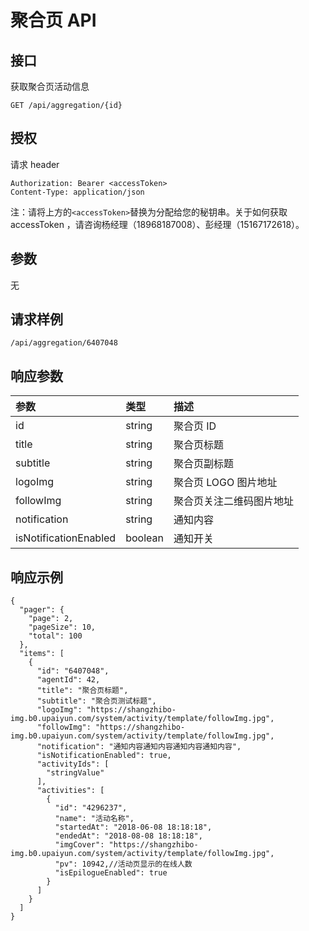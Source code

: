 # 聚合页 API

## 接口

获取聚合页活动信息

```text
GET /api/aggregation/{id}
```

## 授权

请求 header

```text
Authorization: Bearer <accessToken>
Content-Type: application/json
```

注：请将上方的`<accessToken>`替换为分配给您的秘钥串。关于如何获取 accessToken ，请咨询杨经理（18968187008）、彭经理（15167172618）。

## 参数

无

## 请求样例

```text
/api/aggregation/6407048
```

## 响应参数

| 参数 | 类型 | 描述 |
| :--- | :--- | :--- |
| id | string | 聚合页 ID |
| title | string | 聚合页标题 |
| subtitle | string | 聚合页副标题 |
| logoImg | string | 聚合页 LOGO 图片地址 |
| followImg | string | 聚合页关注二维码图片地址 |
| notification | string | 通知内容 |
| isNotificationEnabled | boolean | 通知开关 |

## 响应示例

```text
{
  "pager": {
    "page": 2,
    "pageSize": 10,
    "total": 100
  },
  "items": [
    {
      "id": "6407048",
      "agentId": 42,
      "title": "聚合页标题",
      "subtitle": "聚合页测试标题",
      "logoImg": "https://shangzhibo-img.b0.upaiyun.com/system/activity/template/followImg.jpg",
      "followImg": "https://shangzhibo-img.b0.upaiyun.com/system/activity/template/followImg.jpg",
      "notification": "通知内容通知内容通知内容通知内容",
      "isNotificationEnabled": true,
      "activityIds": [
        "stringValue"
      ],
      "activities": [
        {
          "id": "4296237",
          "name": "活动名称",
          "startedAt": "2018-06-08 18:18:18",
          "endedAt": "2018-08-08 18:18:18",
          "imgCover": "https://shangzhibo-img.b0.upaiyun.com/system/activity/template/followImg.jpg",
          "pv": 10942,//活动页显示的在线人数
          "isEpilogueEnabled": true
        }
      ]
    }
  ]
}
```

